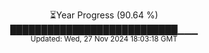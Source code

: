 <p align="center">
⏳Year Progress (90.64 %)<br>
███████████████████████████▁▁▁ <br>
<sub>Updated: Wed, 27 Nov 2024 18:03:18 GMT</sub>
</p>

